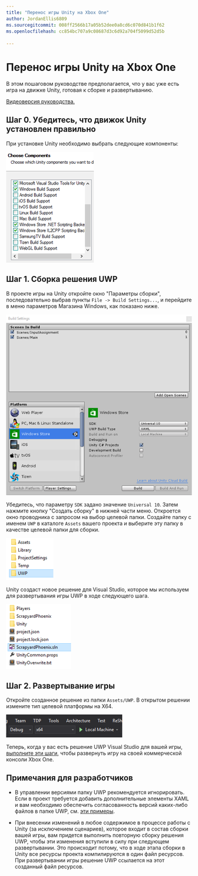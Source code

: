```yaml
---
title: "Перенос игры Unity на Xbox One"
author: JordanEllis6809
ms.sourcegitcommit: 008ff2566b17a05b52dee0a8cd6c070d841b1f62
ms.openlocfilehash: cc854bc707a9c08687d3c6d92a704f5099d52d5b

---
```


# Перенос игры Unity на Xbox One

В этом пошаговом руководстве предполагается, что у вас уже есть игра на движке Unity, готовая к сборке и развертыванию.

[Видеоверсия руководства.](https://www.youtube.com/watch?v=f0Ptvw7k-CE)

## Шаг 0. Убедитесь, что движок Unity установлен правильно

При установке Unity необходимо выбрать следующие компоненты:

![Компоненты, устанавливаемые вместе с Unity](images/unity-install-components.png)

## Шаг 1. Сборка решения UWP

В проекте игры на Unity откройте окно "Параметры сборки", последовательно выбрав пункты `File -> Build Settings...`, и перейдите в меню параметров Магазина Windows, как показано ниже.

![Окно "Параметры сборки"](images/build-settings.png)

Убедитесь, что параметру `SDK` задано значение `Universal 10`. Затем нажмите кнопку "Создать сборку" в нижней части меню. Откроется окно проводника с запросом на выбор целевой папки. Создайте папку с именем `UWP` в каталоге `Assets` вашего проекта и выберите эту папку в качестве целевой папки для сборки.

![Целевая папка сборки](images/build-destination.png)

Unity создаст новое решение для Visual Studio, которое мы используем для развертывания игры UWP в ходе следующего шага.

![Решение VS для UWP](images/uwp-vs-solution.png)

## Шаг 2. Развертывание игры

Откройте созданное решение из папки `Assets/UWP`.  В открытом решении измените тип целевой платформы на X64.

![Платформа сборки x64](images/x64-build-platform.png)

Теперь, когда у вас есть решение UWP Visual Studio для вашей игры, [выполните эти шаги](https://msdn.microsoft.com/en-us/windows/uwp/xbox-apps/getting-started), чтобы развернуть игру на своей коммерческой консоли Xbox One.

## Примечания для разработчиков

- В управлении версиями папку UWP рекомендуется игнорировать. Если в проект требуется добавить дополнительные элементы XAML и вам необходимо обеспечить согласованность версий каких-либо файлов в папке UWP, см. [эти примеры](https://bitbucket.org/Unity-Technologies/windowsstoreappssamples/overview).

- При внесении изменений в любое содержимое в процессе работы с Unity (за исключением сценариев), которое входит в состав сборки вашей игры, вам придется выполнить повторную сборку решения UWP, чтобы эти изменения вступили в силу при следующем развертывании. Это происходит потому, что в ходе этапа сборки в Unity все ресурсы проекта компилируются в один файл ресурсов. При развертывании игры решение UWP ссылается на этот созданный файл ресурсов.




<!--HONumber=Jun16_HO5-->


